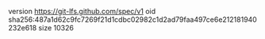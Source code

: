 version https://git-lfs.github.com/spec/v1
oid sha256:487a1d62c9fc7269f21d1cdbc02982c1d2ad79faa497ce6e212181940232e618
size 10326
